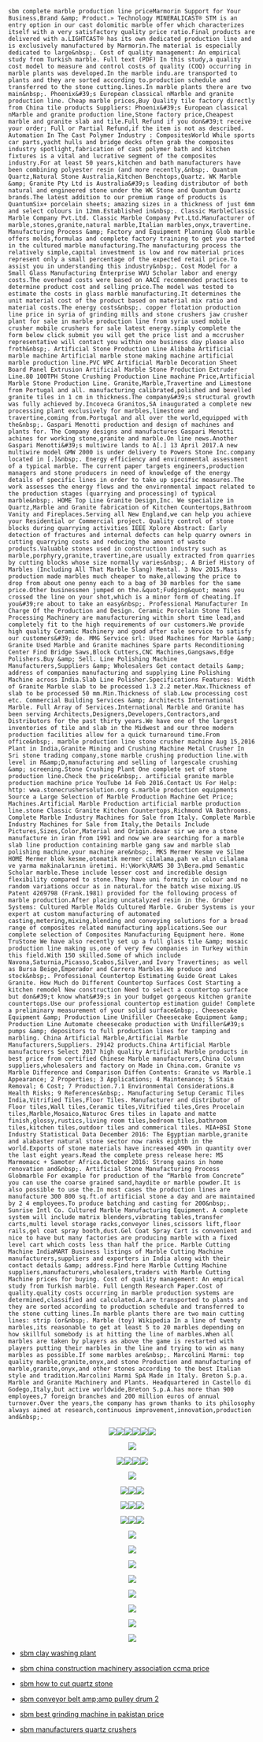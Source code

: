 
```
sbm complete marble production line priceMarmorin Support for Your Business,Brand &amp; Product.» Technology MINERALICAST® STM is an entry option in our cast dolomitic marble offer which characterizes itself with a very satisfactory quality price ratio.Final products are delivered with a.LIGHTCAST® has its own dedicated production line and is exclusively manufactured by Marmorin.The material is especially dedicated to large&nbsp;. Cost of quality management: An empirical study from Turkish marble. Full text (PDF) In this study,a quality cost model to measure and control costs of quality (COQ) occurring in marble plants was developed.In the marble indu.are transported to plants and they are sorted according to.production schedule and transferred to the stone cutting.lines.In marble plants there are two main&nbsp;. Phoenix&#39;s European classical nMarble and granite production line. Cheap marble prices,Buy Quality tile factory directly from China tile products Suppliers: Phoenix&#39;s European classical nMarble and granite production line,Stone factory price,Cheapest marble and granite slab and tile.Full Refund if you don&#39;t receive your order; Full or Partial Refund,if the item is not as described. Automation In The Cast Polymer Industry : CompositesWorld While sports car parts,yacht hulls and bridge decks often grab the composites industry spotlight,fabrication of cast polymer bath and kitchen fixtures is a vital and lucrative segment of the composites industry.For at least 50 years,kitchen and bath manufacturers have been combining polyester resin (and more recently,&nbsp;. Quantum Quartz,Natural Stone Australia,Kitchen Benchtops,Quartz. WK Marble &amp; Granite Pty Ltd is Australia&#39;s leading distributor of both natural and engineered stone under the WK Stone and Quantum Quartz brands.The latest addition to our premium range of products is QuantumSix+ porcelain sheets; amazing sizes in a thickness of just 6mm and select colours in 12mm.Established in&nbsp;. Classic MarbleClassic Marble Company Pvt.Ltd. Classic Marble Company Pvt.Ltd.Manufacturer of marble,stones,granite,natural marble,Italian marbles,onyx,travertine. Manufacturing Process &amp; Factory and Equipment Planning Glob marble offers molds,formulas and complete factory training to get you started in the cultured marble manufacturing.The manufacturing process the relatively simple,capital investment is low and row material prices represent only a small percentage of the expected retail price.To assist you in understanding this industry&nbsp;. Cost Model for a Small Glass Manufacturing Enterprise WVU Scholar labor and energy costs.The overhead costs were based on AACE recommended practices to determine product cost and selling price.The model was tested to estimate the costs in glass marble manufacturing.It determines the unit material cost of the product based on material mix ratio and material costs.The energy costs&nbsp;. copper flotation production line price in syria of grinding mills and stone crushers jaw crusher plant for sale in marble production line from syria used mobile crusher mobile crushers for sale latest energy.simply complete the form below click submit you will get the price list and a mccrusher representative will contact you within one business day please also froth&nbsp;. Artificial Stone Production Line Alibaba Artificial marble machine Artificial marble stone making machine artificial marble production line.PVC WPC Artificial Marble Decoration Sheet Board Panel Extrusion Artificial Marble Stone Production Extruder Line.80 100TPH Stone Crushing Production Line machine Price,Artificial Marble Stone Production Line. Granite,Marble,Travertine and Limestone from Portugal and all. manufacturing calibrated,polished and bevelled granite tiles in 1 cm in thickness.The company&#39;s structural growth was fully achieved by.Incoveca Granitos,SA inaugurated a complete new processing plant exclusively for marbles,limestone and travertine,coming from.Portugal and all over the world,equipped with the&nbsp;. Gaspari Menotti production and design of machines and plants for. The Company designs and manufactures Gaspari Menotti achines for working stone,granite and marble.On line news.Another Gaspari Menotti&#39;s multiwire lands to A[.] 13 April 2017.A new multiwire model GMW 2000 is under delivery to Powers Stone Inc.company located in [.]&nbsp;. Energy efficiency and environmental assessment of a typical marble. The current paper targets engineers,production managers and stone producers in need of knowledge of the energy details of specific lines in order to take up specific measures.The work assesses the energy flows and the environmental impact related to the production stages (quarrying and processing) of typical marble&nbsp;. HOME Top Line Granite Design,Inc. We specialize in Quartz,Marble and Granite fabrication of Kitchen Countertops,Bathroom Vanity and Fireplaces.Serving all New England,we can help you achieve your Residential or Commercial project. Quality control of stone blocks during quarrying activities IEEE Xplore Abstract: Early detection of fractures and internal defects can help quarry owners in cutting quarrying costs and reducing the amount of waste products.Valuable stones used in construction industry such as marble,porphyry,granite,travertine,are usually extracted from quarries by cutting blocks whose size normally varies&nbsp;. A Brief History of Marbles (Including All That Marble Slang) Mental. 3 Nov 2015.Mass production made marbles much cheaper to make,allowing the price to drop from about one penny each to a bag of 30 marbles for the same price.Other businessmen jumped on the.&quot;Fudging&quot; means you crossed the line on your shot,which is a minor form of cheating.If you&#39;re about to take an easy&nbsp;. Professional Manufacturer In Charge Of the Production and Design. Ceramic Porcelain Stone Tiles Processing Machinery are manufacturering within short time lead,and completely fit to the high requirements of our customers.We provide high quality Ceramic Machinery and good after sale service to satisfy our customers&#39; de. MMG Service srl: Used Machines for Marble &amp; Granite Used Marble and Granite machines Spare parts Reconditioning Center Find Bridge Saws,Block Cutters,CNC Machines,Gangsaws,Edge Polishers.Buy &amp; Sell. Line Polishing Machine Manufacturers,Suppliers &amp; Wholesalers Get contact details &amp; address of companies manufacturing and supplying Line Polishing Machine across India.Slab Line Polisher.Specifications Features: Width of Granite Marble slab to be processed 1.3 2.2 meter.Max.Thickness of slab to be processed 50 mm.Min.Thickness of slab.Low processing cost etc. Commercial Building Services &amp; Architects International Marble. Full Array of Services.International Marble and Granite has been serving Architects,Designers,Developers,Contractors,and Distributors for the past thirty years.We have one of the largest inventories of tile and slab in the Midwest and our three modern production facilities allow for a quick turnaround time.From office&nbsp;. marble production line stone crusher machine Aug 15,2016 Plant in India,Granite Mining and Crushing Machine Metal Crusher In Sri stone trading company,stone marble crushing production line.with level in R&amp;D,manufacturing and selling of largescale crushing &amp; screening.Stone Crushing Plant One complete set of stone production line.Check the price&nbsp;. artificial granite marble production machine price YouTube 14 Feb 2016.Contact Us For Help: http: wwa.stonecrushersolution.org s.marble production equipments Source a Large Selection of Marble Production Machine Get Price; Machines.Artificial Marble Production artificial marble production line.stone Classic Granite Kitchen Countertops,Richmond VA Bathrooms. Complete Marble Industry Machines for Sale from Italy. Complete Marble Industry Machines for Sale from Italy,the Details Include Pictures,Sizes,Color,Material and Origin.deaar sir we are a stone manufacture in iran from 1991 and now we are searching for a marble slab line production containing marble gang saw and marble slab polishing machine.your machine are&nbsp;. MKS Mermer Kesme ve Silme HOME Mermer blok kesme,otomatik mermer cilalama,pah ve alın cilalama ve yarma makinalarının üretimi. H:\Work\RAMS 30 3\Bera.pmd Semantic Scholar marble.These include lesser cost and incredible design flexibility compared to stone.They have uni formity in colour and no random variations occur as in natural.for the batch wise mixing.US Patent 4269798 (Frank.1981) provided for the following process of marble production.After placing uncatalyzed resin in the. Gruber Systems: Cultured Marble Molds Cultured Marble. Gruber Systems is your expert at custom manufacturing of automated casting,metering,mixing,blending and conveying solutions for a broad range of composites related manufacturing applications.See our complete selection of Composites Manufacturing Equipment here. Home TruStone We have also recently set up a full glass tile &amp; mosaic production line making us,one of very few companies in Turkey within this field.With 150 skilled.Some of which include Navona,Saturnia,Picasso,Scabos,Silver,and Ivory Travertines; as well as Bursa Beige,Emperador and Carrera Marbles.We produce and stock&nbsp;. Professional Countertop Estimating Guide Great Lakes Granite. How Much do Different Countertop Surfaces Cost Starting a kitchen remodel New construction Need to select a countertop surface but don&#39;t know what&#39;s in your budget gorgeous kitchen granite countertops.Use our professional countertop estimation guide! Complete a preliminary measurement of your solid surface&nbsp;. Cheesecake Equipment &amp; Production Line Unifiller Cheesecake Equipment &amp; Production Line Automate cheesecake production with Unifiller&#39;s pumps &amp; depositors to full production lines for tamping and marbling. China Artificial Marble,Artificial Marble Manufacturers,Suppliers. 29142 products.China Artificial Marble manufacturers Select 2017 high quality Artificial Marble products in best price from certified Chinese Marble manufacturers,China Column suppliers,wholesalers and factory on Made in China.com. Granite vs Marble Difference and Comparison Diffen Contents: Granite vs Marble.1 Appearance; 2 Properties; 3 Applications; 4 Maintenance; 5 Stain Removal; 6 Cost; 7 Production.7.1 Environmental Considerations.8 Health Risks; 9 References&nbsp;. Manufacturing Setup Ceramic Tiles India,Vitrified Tiles,Floor Tiles. Manufacturer and distributor of Floor tiles,Wall tiles,Ceramic tiles,Vitrified tiles,Gres Procelain tiles,Marble,Mosaico,Naturoc Gres tiles in lapato and matte finish,glossy,rustics,living room tiles,bedroom tiles,bathroom tiles,kitchen tiles,outdoor tiles and commerical tiles. MIA+BSI Stone Industry Statistical Data December 2016: The Egyptian marble,granite and alabaster natural stone sector now ranks eighth in the world.Exports of stone materials have increased 490% in quantity over the last eight years.Read the complete press release here: MS Marmomacc + Samoter Africa.October 2016: Strong gains in home renovation and&nbsp;. Artificial Stone Manufacturing Process Globmarble For example for production of the “Marble from Concrete” you can use the coarse grained sand,haydite or marble powder.It is also possible to use the.In most cases the production lines are manufacture 300 800 sq.ft.of artificial stone a day and are maintained by 2 4 employees.To produce batching and casting for 200&nbsp;. Sunrise Intl Co. Cultured Marble Manufacturing Equipment. A complete system will include matrix blenders,vibrating tables,transfer carts,multi level storage racks,conveyor lines,scissors lift,floor rails,gel coat spray booth,dust.Gel Coat Spray Cart is convenient and nice to have but many factories are producing marble with a fixed level cart which costs less than half the price. Marble Cutting Machine IndiaMART Business listings of Marble Cutting Machine manufacturers,suppliers and exporters in India along with their contact details &amp; address.Find here Marble Cutting Machine suppliers,manufacturers,wholesalers,traders with Marble Cutting Machine prices for buying. Cost of quality management: An empirical study from Turkish marble. Full Length Research Paper.Cost of quality.quality costs occurring in marble production systems are determined,classified and calculated.A.are transported to plants and they are sorted according to production schedule and transferred to the stone cutting lines.In marble plants there are two main cutting lines: strip (or&nbsp;. Marble (toy) Wikipedia In a line of twenty marbles,its reasonable to get at least 5 to 20 marbles depending on how skillful somebody is at hitting the line of marbles.When all marbles are taken by players as above the game is restarted with players putting their marbles in the line and trying to win as many marbles as possible.If some marbles are&nbsp;. Marcolini Marmi: top quality marble,granite,onyx,and stone Production and manufacturing of marble,granite,onyx,and other stones according to the best Italian style and tradition.Marcolini Marmi SpA Made in Italy. Breton S.p.a. Marble and Granite Machinery and Plants. Headquartered in Castello di Godego,Italy,but active worldwide,Breton S.p.A.has more than 900 employees,7 foreign branches and 200 million euros of annual turnover.Over the years,the company has grown thanks to its philosophy always aimed at research,continuous improvement,innovation,production and&nbsp;. 
```

<div align="center">
  
<a rel="nofollow" href="https://m.shibang-china.com?f=github&k=sbm+complete+marble+production+line+price"><img src="https://static.shibang-china.com/en/l.png"></a><img src="https://static.shibang-china.com/en/hw.png"><a rel="nofollow" href="https://m.shibang-china.com/product/?f=github&k=sbm+complete+marble+production+line+price"><img src="https://static.shibang-china.com/en/p.png"></a><a rel="nofollow" href="https://m.shibang-china.com/cases/?f=github&k=sbm+complete+marble+production+line+price"><img src="https://static.shibang-china.com/en/c.png"></a><a rel="nofollow" href="https://m.shibang-china.com/news/?f=github&k=sbm+complete+marble+production+line+price"><img src="https://static.shibang-china.com/en/n.png"></a><a rel="nofollow" href="https://m.shibang-china.com?f=github&k=sbm+complete+marble+production+line+price"><img src="https://static.shibang-china.com/en/m.png"></a>

<a rel="nofollow" href="https://m.shibang-china.com/product/?f=github&k=sbm+complete+marble+production+line+price"><img src="https://static.shibang-china.com/en/b.jpg"></a>
  
<a rel="nofollow" href="https://m.shibang-china.com/solution-aggregate.html?f=github&k=sbm+complete+marble+production+line+price"><img src="https://static.shibang-china.com/en/a.jpg"></a><a rel="nofollow" href="https://m.shibang-china.com/solution-mine.html?f=github&k=sbm+complete+marble+production+line+price"><img src="https://static.shibang-china.com/en/m.jpg"></a><a rel="nofollow" href="https://m.shibang-china.com/solution-mill.html?f=github&k=sbm+complete+marble+production+line+price"><img src="https://static.shibang-china.com/en/g.jpg"></a><a rel="nofollow" href="https://m.shibang-china.com/solution-epc.html?f=github&k=sbm+complete+marble+production+line+price"><img src="https://static.shibang-china.com/en/e.jpg"></a>

<a rel="nofollow" href="https://m.shibang-china.com/product/?f=github&k=sbm+complete+marble+production+line+price"><img src="https://static.shibang-china.com/en/a-p.png"></a>

<a rel="nofollow" href="https://m.shibang-china.com/product/crusher/c6x.html?f=github&k=sbm+complete+marble+production+line+price"><img src="https://static.shibang-china.com/en/j.jpg"></a><a rel="nofollow" href="https://m.shibang-china.com/product/crusher/ci5x.html?f=github&k=sbm+complete+marble+production+line+price"><img src="https://static.shibang-china.com/en/i.jpg"></a><a rel="nofollow" href="https://m.shibang-china.com/product/crusher/hst.html?f=github&k=sbm+complete+marble+production+line+price"><img src="https://static.shibang-china.com/en/c.jpg"></a>

<a rel="nofollow" href="https://m.shibang-china.com/product/mill/mtw.html?f=github&k=sbm+complete+marble+production+line+price"><img src="https://static.shibang-china.com/en/mtw.jpg"></a><a rel="nofollow" href="https://m.shibang-china.com/product/mill/scm.html?f=github&k=sbm+complete+marble+production+line+price"><img src="https://static.shibang-china.com/en/scm.jpg"></a><a rel="nofollow" href="https://m.shibang-china.com/product/mill/lm.html?f=github&k=sbm+complete+marble+production+line+price"><img src="https://static.shibang-china.com/en/lm.jpg"></a>

<a rel="nofollow" href="https://m.shibang-china.com/product/sand/vsi6x.html?f=github&k=sbm+complete+marble+production+line+price"><img src="https://static.shibang-china.com/en/6x.jpg"></a><a rel="nofollow" href="https://m.shibang-china.com/product/sand/vu.html?f=github&k=sbm+complete+marble+production+line+price"><img src="https://static.shibang-china.com/en/vu.jpg"></a><a rel="nofollow" href="https://m.shibang-china.com/product/mobile/klun.html?f=github&k=sbm+complete+marble+production+line+price"><img src="https://static.shibang-china.com/en/k.jpg"></a>

<a rel="nofollow" href="https://m.shibang-china.com/cases/?f=github&k=sbm+complete+marble+production+line+price"><img src="https://static.shibang-china.com/en/case.png"></a>

<a rel="nofollow" href="https://m.shibang-china.com/cases/aggregate/202.html?f=github&k=sbm+complete+marble+production+line+price"><img src="https://static.shibang-china.com/en/c-1.jpg"></a>

<a rel="nofollow" href="https://m.shibang-china.com/cases/aggregate/203.html?f=github&k=sbm+complete+marble+production+line+price"><img src="https://static.shibang-china.com/en/c-2.jpg"></a>

<a rel="nofollow" href="https://m.shibang-china.com/cases/mill/123.html?f=github&k=sbm+complete+marble+production+line+price"><img src="https://static.shibang-china.com/en/c-3.jpg"></a>

<a rel="nofollow" href="https://m.shibang-china.com/contact_us.html?f=github&k=sbm+complete+marble+production+line+price"><img src="https://static.shibang-china.com/en/contact.png"></a>

<a rel="nofollow" href="https://swt.shibang-china.com/?f=github&k=sbm+complete+marble+production+line+price"><img src="https://static.shibang-china.com/en/chat.png"></a>

<a rel="nofollow" href="https://whatsapp.shibangsoft.com/WhatsApp.php?f=github&k=sbm+complete+marble+production+line+price"><img src="https://static.shibang-china.com/en/whatsapp.png"></a>

<a rel="nofollow" href="https://m.shibang-china.com/?f=github&k=sbm+complete+marble+production+line+price"><img src="https://static.shibang-china.com/en/website.png"></a>

</div>


* [sbm clay washing plant](sbm%20clay%20washing%20plant.md)

* [sbm china construction machinery association ccma price](sbm%20china%20construction%20machinery%20association%20ccma%20price.md)

* [sbm how to cut quartz stone](sbm%20how%20to%20cut%20quartz%20stone.md)

* [sbm conveyor belt amp;amp pulley drum 2](sbm%20conveyor%20belt%20amp%3Bamp%20pulley%20drum%202.md)

* [sbm best grinding machine in pakistan price](sbm%20best%20grinding%20machine%20in%20pakistan%20price.md)

* [sbm manufacturers quartz crushers](sbm%20manufacturers%20quartz%20crushers.md)